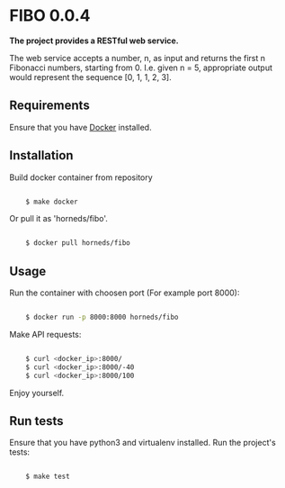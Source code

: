 FIBO 0.0.4
==========

**The project provides a RESTful web service.**

The web service accepts a number, n, as input and returns the first n Fibonacci
numbers, starting from 0. I.e. given n  = 5, appropriate output would represent
the sequence [0, 1, 1, 2, 3].

Requirements
------------

Ensure that you have [Docker](https://docker.io) installed.

Installation
------------

Build docker container from repository

```sh

    $ make docker

```

Or pull it as 'horneds/fibo'.

```sh

    $ docker pull horneds/fibo

```


Usage
-----

Run the container with choosen port (For example port 8000):

```sh

    $ docker run -p 8000:8000 horneds/fibo

```

Make API requests:

```sh

    $ curl <docker_ip>:8000/
    $ curl <docker_ip>:8000/-40
    $ curl <docker_ip>:8000/100

```

Enjoy yourself.

Run tests
---------

Ensure that you have python3 and virtualenv installed.
Run the project's tests:

```sh

    $ make test

```
